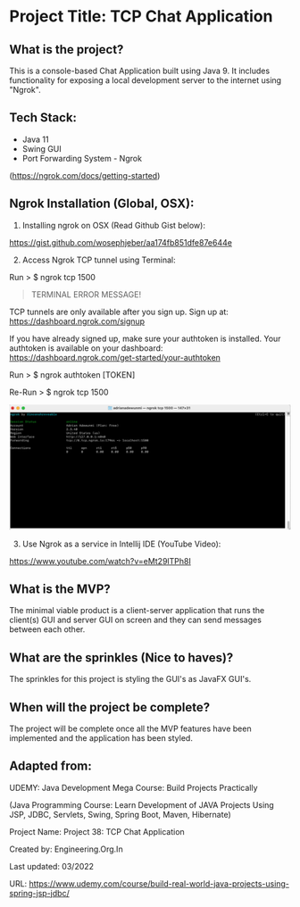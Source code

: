 # Project Title: TCP Chat Application


## What is the project?

This is a console-based Chat Application built using Java 9. It includes functionality 
for exposing a local development server to the internet using "Ngrok". 


## Tech Stack:

- Java 11
- Swing GUI
- Port Forwarding System - Ngrok 

(https://ngrok.com/docs/getting-started)

## Ngrok Installation (Global, OSX):

1. Installing ngrok on OSX (Read Github Gist below):

https://gist.github.com/wosephjeber/aa174fb851dfe87e644e

2. Access Ngrok TCP tunnel using Terminal: 

Run > $ ngrok tcp 1500

> TERMINAL ERROR MESSAGE!

TCP tunnels are only available after you sign up.
Sign up at: https://dashboard.ngrok.com/signup

If you have already signed up, make sure your authtoken is installed.
Your authtoken is available on your dashboard: https://dashboard.ngrok.com/get-started/your-authtoken 

Run > $ ngrok authtoken [TOKEN]

Re-Run > $ ngrok tcp 1500

![This is an image](src/demo/ngrok_screenshot_1.png)

3. Use Ngrok as a service in Intellij IDE (YouTube Video):

https://www.youtube.com/watch?v=eMt29lTPh8I

## What is the MVP?

The minimal viable product is a client-server application that runs the client(s) GUI and server GUI on screen and they can send messages between each other.


## What are the sprinkles (Nice to haves)?

The sprinkles for this project is styling the GUI's as JavaFX GUI's.


## When will the project be complete?

The project will be complete once all the MVP features have been implemented and the application has been styled.


## Adapted from:

UDEMY: Java Development Mega Course: Build Projects Practically

(Java Programming Course: Learn Development of JAVA Projects Using JSP, JDBC, Servlets, Swing, Spring Boot, Maven, Hibernate)

Project Name: Project 38: TCP Chat Application

Created by: Engineering.Org.In

Last updated: 03/2022

URL: https://www.udemy.com/course/build-real-world-java-projects-using-spring-jsp-jdbc/
